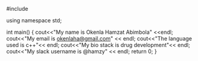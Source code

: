 #include <iostream>

using namespace std;

int main()
{
    cout<<"My name is Okenla Hamzat Abimbola" <<endl;
    cout<<"My email is okenlaha@gmail.com" << endl;
    cout<<"The language used is c++"<< endl;
    cout<<"My bio stack is drug development"<< endl;
    cout<<"My slack username is @hamzy" << endl;
    return 0;
}

